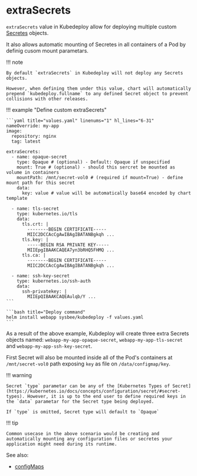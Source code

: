 # extraSecrets

`extraSecrets` value in Kubedeploy allow for deploying multiple custom [Secretes](https://kubernetes.io/docs/concepts/configuration/secret/) objects.

It also allows automatic mounting of Secretes in all containers of a Pod by definig cusom mount parametars.

!!! note

    By default `extraSecrets` in Kubedeploy will not deploy any Secrets objects.

    However, when defining them under this value, chart will automatically prepend `kubedeploy.fullname` to any defined Secret object to prevent collisions with other releases.


!!! example "Define custom extraSecrets"

    ```yaml title="values.yaml" linenums="1" hl_lines="6-31"
    nameOverride: my-app
    image:
      repository: nginx
      tag: latest

    extraSecrets:
      - name: opaque-secret
        type: Opaque # (optional) - Default: Opaque if unspecified
        mount: True # (optional) - should this sercret be mounted as volume in containers
        mountPath: /mnt/secret-vol0 # (required if mount=True) - define mount path for this secret
        data:
          key: value # value will be automatically base64 encoded by chart template

      - name: tls-secret
        type: kubernetes.io/tls
        data:
          tls.crt: |
            --------BEGIN CERTIFICATE-----
            MIIC2DCCAcCgAwIBAgIBATANBgkqh ...
          tls.key: |
            -----BEGIN RSA PRIVATE KEY-----
            MIIEpgIBAAKCAQEA7yn3bRHQ5FHMQ ...
          tls.ca: |
            --------BEGIN CERTIFICATE-----
            MIIC2DCCAcCgAwIBAgIBATANBgkqh ...

      - name: ssh-key-secret
        type: kubernetes.io/ssh-auth
        data:
          ssh-privatekey: |
            MIIEpQIBAAKCAQEAulqb/Y ...
    ```

    ```bash title="Deploy command"
    helm install webapp sysbee/kubedeploy -f values.yaml
    ```

As a result of the above example, Kubdeploy will create three extra Secrets objects named:
`webapp-my-app-opaque-secret`,  `webapp-my-app-tls-secret` and `webapp-my-app-ssh-key-secret`.

First Secret will also be mounted inside all of the Pod's containers at `/mnt/secret-vol0` path exposing `key` as file on `/data/configmap/key`.

!!! warning

    Secret `type` parametar can be any of the [Kubernetes Types of Secret](https://kubernetes.io/docs/concepts/configuration/secret/#secret-types). However, it is up to the end user to define required keys in the `data` parametar for the Secret type being deployed.

    If `type` is omitted, Secret type will default to `Opaque`

!!! tip

    Common usecase in the above scenario would be creating and automatically mounting any configuration files or secretes your application might need during its runtime.

See also:

- [configMaps](configmaps.md)
